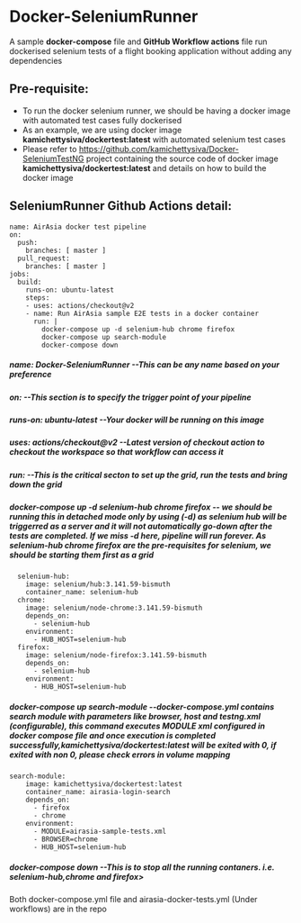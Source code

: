 # Docker-SeleniumRunner
A sample **docker-compose** file and **GitHub Workflow actions** file run dockerised selenium tests of a flight booking application without adding any dependencies

## Pre-requisite:
- To run the docker selenium runner, we should be having a docker image with automated test cases fully dockerised
- As an example, we are using docker image **kamichettysiva/dockertest:latest** with automated selenium test cases
- Please refer to https://github.com/kamichettysiva/Docker-SeleniumTestNG project containing the source code of docker image **kamichettysiva/dockertest:latest** and details on how to build the docker image


## SeleniumRunner Github Actions detail:

```
name: AirAsia docker test pipeline
on:
  push:
    branches: [ master ]
  pull_request:
    branches: [ master ]
jobs:
  build:
    runs-on: ubuntu-latest
    steps:
    - uses: actions/checkout@v2
    - name: Run AirAsia sample E2E tests in a docker container
      run: |
        docker-compose up -d selenium-hub chrome firefox
        docker-compose up search-module
        docker-compose down               
```

##### name: Docker-SeleniumRunner    --This can be any name based on your preference
##### on:    --This section is to specify the trigger point of your pipeline
##### runs-on: ubuntu-latest     --Your docker will be running on this image
##### uses: actions/checkout@v2    --Latest version of checkout action to checkout the workspace so that workflow can access it
##### run:     --This is the critical secton to set up the grid, run the tests and bring down the grid
##### docker-compose up -d selenium-hub chrome firefox     -- we should be running this in detached mode only by using (-d) as selenium hub will be triggerred as a server and it will not automatically go-down after the tests are completed. If we miss -d here, pipeline will run forever. As selenium-hub chrome firefox are the pre-requisites for selenium, we should be starting them first as a grid
```
  selenium-hub:
    image: selenium/hub:3.141.59-bismuth
    container_name: selenium-hub
  chrome:
    image: selenium/node-chrome:3.141.59-bismuth
    depends_on:
      - selenium-hub
    environment:
      - HUB_HOST=selenium-hub
  firefox:
    image: selenium/node-firefox:3.141.59-bismuth
    depends_on:
      - selenium-hub
    environment:
      - HUB_HOST=selenium-hub
```
##### docker-compose up search-module      --docker-compose.yml contains search module with parameters like browser, host and testng.xml (configurable), this command executes MODULE xml configured in docker compose file and once execution is completed successfully,kamichettysiva/dockertest:latest will be exited with 0, if exited with non 0, please check errors in volume mapping
```
search-module:
    image: kamichettysiva/dockertest:latest
    container_name: airasia-login-search
    depends_on:
      - firefox
      - chrome
    environment:
      - MODULE=airasia-sample-tests.xml
      - BROWSER=chrome
      - HUB_HOST=selenium-hub
```

##### docker-compose down      --This is to stop all the running contaners. i.e. selenium-hub,chrome and firefox>
        
        
Both docker-compose.yml file and airasia-docker-tests.yml (Under workflows) are in the repo
